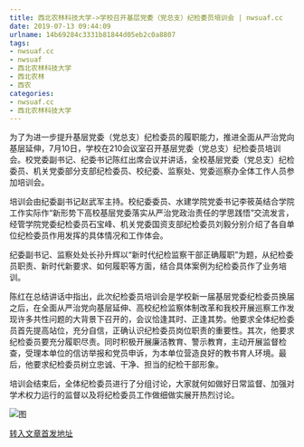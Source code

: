```yaml
---
title: 西北农林科技大学->学校召开基层党委（党总支）纪检委员培训会 | nwsuaf.cc
date: 2019-07-13 09:44:09
urlname: 14b69284c3331b81844d05eb2c0a8807
tags: 
- nwsuaf.cc
- nwsuaf
- 西北农林科技大学
- 西北农林
- 西农
categories:
- nwsuaf.cc
- 西北农林科技大学
---
```



为了为进一步提升基层党委（党总支）纪检委员的履职能力，推进全面从严治党向基层延伸，7月10日，学校在210会议室召开基层党委（党总支）纪检委员培训会。校党委副书记、纪委书记陈红出席会议并讲话，全校基层党委（党总支）纪检委员、机关党委部分支部纪检委员、校纪委、监察处、党委巡察办全体工作人员参加培训会。

培训会由纪委副书记赵武军主持。校纪委委员、水建学院党委书记李筱英结合学院工作实际作“新形势下高校基层党委落实从严治党政治责任的学思践悟”交流发言，经管学院党委纪检委员石宝峰、机关党委国资支部纪检委员刘毅分别介绍了各自单位纪检委员作用发挥的具体情况和工作体会。

纪委副书记、监察处处长孙升辉以“新时代纪检监察干部正确履职”为题，从纪检委员职责、新时代新要求、如何履职等方面，结合具体案例为纪检委员作了业务培训。

陈红在总结讲话中指出，此次纪检委员培训会是学校新一届基层党委纪检委员换届之后，在全面从严治党向基层延伸、高校纪检监察体制改革和我校开展巡察工作发现许多共性问题的大背景下召开的，会议恰逢其时、正逢其势。他要求全体纪检委员首先提高站位，充分自信，正确认识纪检委员岗位职责的重要性。其次，他要求纪检委员要充分履职尽责。同时积极开展廉洁教育、警示教育，主动开展监督检查，受理本单位的信访举报和党员申诉，为本单位营造良好的教书育人环境。最后，他要求纪检委员树立忠诚、干净、担当的纪检干部形象。

培训会结束后，全体纪检委员进行了分组讨论，大家就何如做好日常监督、加强对学术权力运行的监督以及将纪检委员工作做细做实展开热烈讨论。



![图](https://news.nwsuaf.edu.cn/images/content/2019-07/20190712105747804084.jpg)

[转入文章首发地址](https://news.nwsuaf.edu.cn/xnxw/90886.htm)